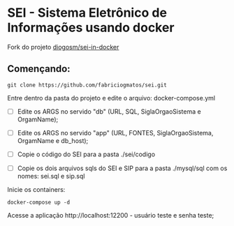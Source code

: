 # SEI - Sistema Eletrônico de Informações usando docker

Fork do projeto [diogosm/sei-in-docker](http://github.com/diogosm/sei-in-docker)

## Començando:
```
git clone https://github.com/fabriciogmatos/sei.git 
```
Entre dentro da pasta do projeto e edite o arquivo: docker-compose.yml
- [ ] Edite os ARGS no servido "db" (URL, SQL, SiglaOrgaoSistema e OrgamName);
- [ ] Edite os ARGS no servido "app" (URL, FONTES, SiglaOrgaoSistema, OrgamName e db_host);

- [ ] Copie o código do SEI para a pasta ./sei/codigo
- [ ] Copie os dois arquivos sqls do SEI e SIP para a pasta ./mysql/sql com os nomes: sei.sql e sip.sql

Inicie os containers:
```
docker-compose up -d
```

Acesse a aplicação
http://localhost:12200 - usuário teste e senha teste;

